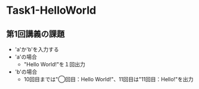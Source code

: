 # Task1-HelloWorld

## 第1回講義の課題
- 'a'か'b'を入力する
- 'a'の場合
  - "Hello World!"を１回出力
- 'b'の場合
  - 10回目までは"◯回目：Hello World!"、11回目は"11回目：Hello!"を出力
